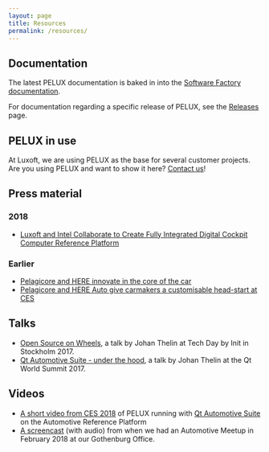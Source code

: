 ```yaml
---
layout: page
title: Resources
permalink: /resources/
---
```


## Documentation
The latest PELUX documentation is baked in into the [Software Factory
documentation](//pelux.io/software-factory/).

For documentation regarding a specific release of PELUX, see the
[Releases](/releases) page.

## PELUX in use
At Luxoft, we are using PELUX as the base for several customer projects. Are you
using PELUX and want to show it here? [Contact us](mailto:contact@pelux.io)!

## Press material
### 2018
* [Luxoft and Intel Collaborate to Create Fully Integrated Digital Cockpit Computer Reference Platform](https://www.luxoft.com/pr/luxoft-and-intel-collaborate-to-create-fully-integrated-digital-cockpit-computer-reference-platform/)

### Earlier
* [Pelagicore and HERE innovate in the core of the car](https://360.here.com/2017/01/06/pelagicore-and-here-innovate-in-the-core-of-the-car/)
* [Pelagicore and HERE Auto give carmakers a customisable head-start at CES](https://360.here.com/2016/01/04/pelagicore-and-here-auto-give-carmakers-a-customisable-head-start-at-ces/)

## Talks
* [Open Source on Wheels](https://www.slideshare.net/e8johan/open-source-on-wheels-tech-day-by-init-2017),
  a talk by Johan Thelin at Tech Day by Init in Stockholm 2017.
* [Qt Automotive Suite - under the hood](https://www.slideshare.net/e8johan/qt-automotive-suite-under-the-hood-qt-world-summit-2017),
  a talk by Johan Thelin at the Qt World Summit 2017.

## Videos
* [A short video from CES 2018](https://www.youtube.com/embed/x8SOfRLP8_M) of
  PELUX running with [Qt Automotive Suite](https://www1.qt.io/qt-automotive-suite/) on the Automotive Reference Platform
* [A screencast](https://www.youtube.com/watch?v=Uet2hrzrAc4&t=1h2m1s) (with audio) from
  when we had an Automotive Meetup in February 2018 at our Gothenburg Office.
